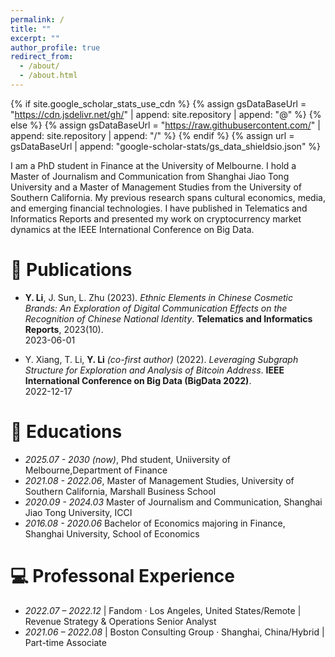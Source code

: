 ```yaml
---
permalink: /
title: ""
excerpt: ""
author_profile: true
redirect_from: 
  - /about/
  - /about.html
---
```

{% if site.google_scholar_stats_use_cdn %}
{% assign gsDataBaseUrl = "https://cdn.jsdelivr.net/gh/" | append: site.repository | append: "@" %}
{% else %}
{% assign gsDataBaseUrl = "https://raw.githubusercontent.com/" | append: site.repository | append: "/" %}
{% endif %}
{% assign url = gsDataBaseUrl | append: "google-scholar-stats/gs_data_shieldsio.json" %}

<span class='anchor' id='about-me'></span>

I am a PhD student in Finance at the University of Melbourne. I hold a Master of Journalism and Communication from Shanghai Jiao Tong University and a Master of Management Studies from the University of Southern California. My previous research spans cultural economics, media, and emerging financial technologies. I have published in Telematics and Informatics Reports and presented my work on cryptocurrency market dynamics at the IEEE International Conference on Big Data. 


# 📝 Publications 

- **Y. Li**, J. Sun, L. Zhu (2023). *Ethnic Elements in Chinese Cosmetic Brands: An Exploration of Digital Communication Effects on the Recognition of Chinese National Identity*. **Telematics and Informatics Reports**, 2023(10).  
  <span class='pub-date'>2023-06-01</span> <span class='show_paper_citations' data='B2UiIyEAAAAJ:u-x6o8ySG0sC'></span>


- Y. Xiang, T. Li, **Y. Li** *(co-first author)* (2022). *Leveraging Subgraph Structure for Exploration and Analysis of Bitcoin Address*. **IEEE International Conference on Big Data (BigData 2022)**.  
  <span class='pub-date'>2022-12-17</span> <span class='show_paper_citations' data='B2UiIyEAAAAJ:u5HHmVD_uO8C'></span>

 

# 📖 Educations
- *2025.07 - 2030 (now)*, Phd student, Uniiversity of Melbourne,Department of Finance 
- *2021.08 - 2022.06*, Master of Management Studies, University of Southern California, Marshall Business School
- *2020.09 - 2024.03*  Master of Journalism and Communication, Shanghai Jiao Tong University, ICCI
- *2016.08 - 2020.06*  Bachelor of Economics majoring in Finance, Shanghai University, School of Economics

# 💻 Professonal Experience
- *2022.07 – 2022.12* | Fandom · Los Angeles, United States/Remote       | Revenue Strategy & Operations Senior Analyst 
- *2021.06 – 2022.08* | Boston Consulting Group · Shanghai, China/Hybrid | Part-time Associate  
